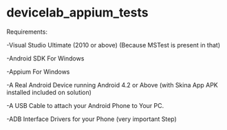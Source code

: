 # devicelab_appium_tests

Requirements:

-Visual Studio Ultimate (2010 or above) (Because MSTest is present in that)

-Android SDK For Windows 

-Appium For Windows 

-A Real Android Device running Android 4.2 or Above (with Skina App APK installed included on solution)

-A USB Cable to attach your Android Phone to Your PC.

-ADB Interface Drivers for your Phone (very important Step)
